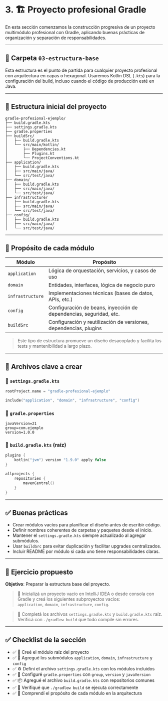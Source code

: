 # 3. 🏗 Proyecto profesional Gradle

En esta sección comenzamos la construcción progresiva de un proyecto multimódulo profesional con Gradle, aplicando buenas prácticas de organización y separación de responsabilidades.

---

## 📁 Carpeta `03-estructura-base`

Esta estructura es el punto de partida para cualquier proyecto profesional con arquitectura en capas o hexagonal. Usaremos Kotlin DSL (`.kts`) para la configuración del build, incluso cuando el código de producción esté en Java.

---

## 🧱 Estructura inicial del proyecto

```
gradle-profesional-ejemplo/
├── build.gradle.kts
├── settings.gradle.kts
├── gradle.properties
├── buildSrc/
│   ├── build.gradle.kts
│   └── src/main/kotlin/
│       ├── Dependencies.kt
│       ├── Plugins.kt
│       └── ProjectConventions.kt
├── application/
│   ├── build.gradle.kts
│   ├── src/main/java/
│   └── src/test/java/
├── domain/
│   ├── build.gradle.kts
│   ├── src/main/java/
│   └── src/test/java/
├── infrastructure/
│   ├── build.gradle.kts
│   ├── src/main/java/
│   └── src/test/java/
├── config/
│   ├── build.gradle.kts
│   ├── src/main/java/
│   └── src/test/java/
```

---

## 📄 Propósito de cada módulo

| Módulo          | Propósito                                                                 |
|------------------|---------------------------------------------------------------------------|
| `application`    | Lógica de orquestación, servicios, y casos de uso                         |
| `domain`         | Entidades, interfaces, lógica de negocio puro                             |
| `infrastructure` | Implementaciones técnicas (bases de datos, APIs, etc.)                    |
| `config`         | Configuración de beans, inyección de dependencias, seguridad, etc.        |
| `buildSrc`       | Configuración y reutilización de versiones, dependencias, plugins         |

> Este tipo de estructura promueve un diseño desacoplado y facilita los tests y mantenibilidad a largo plazo.

---

## 📌 Archivos clave a crear

### 🔹 `settings.gradle.kts`

```kotlin
rootProject.name = "gradle-profesional-ejemplo"

include("application", "domain", "infrastructure", "config")
```

### 🔹 `gradle.properties`

```properties
javaVersion=21
group=com.ejemplo
version=1.0.0
```

### 🔹 `build.gradle.kts` (raíz)

```kotlin
plugins {
    kotlin("jvm") version "1.9.0" apply false
}

allprojects {
    repositories {
        mavenCentral()
    }
}
```

---

## ✅ Buenas prácticas

- Crear módulos vacíos para planificar el diseño antes de escribir código.
- Definir nombres coherentes de carpetas y paquetes desde el inicio.
- Mantener el `settings.gradle.kts` siempre actualizado al agregar submódulos.
- Usar `buildSrc` para evitar duplicación y facilitar upgrades centralizados.
- Incluir README por módulo si cada uno tiene responsabilidades claras.

---

## 🧠 Ejercicio propuesto

**Objetivo**: Preparar la estructura base del proyecto.

> 🔧 Inicializá un proyecto vacío en IntelliJ IDEA o desde consola con Gradle y creá los siguientes subproyectos vacíos:  
> `application`, `domain`, `infrastructure`, `config`.

> 📝 Completá los archivos `settings.gradle.kts` y `build.gradle.kts` raíz. Verificá con `./gradlew build` que todo compile sin errores.

---

## ✅ Checklist de la sección

- ✅ 📁 Creé el módulo raíz del proyecto
- ✅ 🧱 Agregué los submódulos `application`, `domain`, `infrastructure` y `config`
- ✅ ⚙️ Definí el archivo `settings.gradle.kts` con los módulos incluidos
- ✅ 🪪 Configuré `gradle.properties` con `group`, `version` y `javaVersion`
- ✅ 📦 Agregué el archivo `build.gradle.kts` con repositorios comunes
- ✅ 🧪 Verifiqué que `./gradlew build` se ejecuta correctamente
- ✅ 🧭 Comprendí el propósito de cada módulo en la arquitectura 